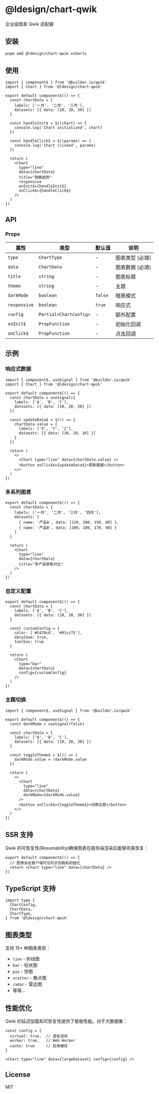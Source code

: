 # @ldesign/chart-qwik

企业级图表 Qwik 适配器

## 安装

```bash
pnpm add @ldesign/chart-qwik echarts
```

## 使用

```tsx
import { component$ } from '@builder.io/qwik'
import { Chart } from '@ldesign/chart-qwik'

export default component$(() => {
  const chartData = {
    labels: ['一月', '二月', '三月'],
    datasets: [{ data: [10, 20, 30] }]
  }

  const handleInit$ = $((chart) => {
    console.log('Chart initialized', chart)
  })

  const handleClick$ = $((params) => {
    console.log('Chart clicked', params)
  })
  
  return (
    <Chart
      type="line"
      data={chartData}
      title="销售趋势"
      responsive
      onInit$={handleInit$}
      onClick$={handleClick$}
    />
  )
})
```

## API

### Props

| 属性 | 类型 | 默认值 | 说明 |
|------|------|--------|------|
| `type` | `ChartType` | - | 图表类型 (必填) |
| `data` | `ChartData` | - | 图表数据 (必填) |
| `title` | `string` | - | 图表标题 |
| `theme` | `string` | - | 主题 |
| `darkMode` | `boolean` | `false` | 暗黑模式 |
| `responsive` | `boolean` | `true` | 响应式 |
| `config` | `Partial<ChartConfig>` | - | 额外配置 |
| `onInit$` | `PropFunction` | - | 初始化回调 |
| `onClick$` | `PropFunction` | - | 点击回调 |

## 示例

### 响应式数据

```tsx
import { component$, useSignal } from '@builder.io/qwik'
import { Chart } from '@ldesign/chart-qwik'

export default component$(() => {
  const chartData = useSignal({
    labels: ['A', 'B', 'C'],
    datasets: [{ data: [10, 20, 30] }]
  })

  const updateData$ = $(() => {
    chartData.value = {
      labels: ['X', 'Y', 'Z'],
      datasets: [{ data: [30, 20, 10] }]
    }
  })
  
  return (
    <>
      <Chart type="line" data={chartData.value} />
      <button onClick$={updateData$}>更新数据</button>
    </>
  )
})
```

### 多系列图表

```tsx
export default component$(() => {
  const chartData = {
    labels: ['一月', '二月', '三月', '四月'],
    datasets: [
      { name: '产品A', data: [120, 200, 150, 80] },
      { name: '产品B', data: [100, 180, 170, 90] }
    ]
  }
  
  return (
    <Chart 
      type="line" 
      data={chartData}
      title="多产品销售对比"
    />
  )
})
```

### 自定义配置

```tsx
export default component$(() => {
  const chartData = {
    labels: ['A', 'B', 'C'],
    datasets: [{ data: [10, 20, 30] }]
  }

  const customConfig = {
    color: ['#5470c6', '#91cc75'],
    dataZoom: true,
    toolbox: true
  }
  
  return (
    <Chart 
      type="bar" 
      data={chartData}
      config={customConfig}
    />
  )
})
```

### 主题切换

```tsx
import { component$, useSignal } from '@builder.io/qwik'

export default component$(() => {
  const darkMode = useSignal(false)
  
  const chartData = {
    labels: ['A', 'B', 'C'],
    datasets: [{ data: [10, 20, 30] }]
  }
  
  const toggleTheme$ = $(() => {
    darkMode.value = !darkMode.value
  })
  
  return (
    <>
      <Chart 
        type="line" 
        data={chartData}
        darkMode={darkMode.value}
      />
      <button onClick$={toggleTheme$}>切换主题</button>
    </>
  )
})
```

## SSR 支持

Qwik 的可恢复性(Resumability)确保图表在服务端渲染后能够完美恢复：

```tsx
export default component$(() => {
  // 图表会在客户端可见时才加载和初始化
  return <Chart type="line" data={chartData} />
})
```

## TypeScript 支持

```tsx
import type {
  ChartConfig,
  ChartData,
  ChartType,
} from '@ldesign/chart-qwik'
```

## 图表类型

支持 15+ 种图表类型：
- `line` - 折线图
- `bar` - 柱状图
- `pie` - 饼图
- `scatter` - 散点图
- `radar` - 雷达图
- 等等...

## 性能优化

Qwik 的延迟加载和可恢复性提供了极致性能。对于大数据集：

```tsx
const config = {
  virtual: true,  // 虚拟渲染
  worker: true,   // Web Worker
  cache: true     // 启用缓存
}

<Chart type="line" data={largeDataset} config={config} />
```

## License

MIT
